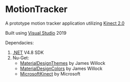 # MotionTracker
A prototype motion tracker application utilizing [Kinect 2.0](https://en.wikipedia.org/wiki/Kinect#Kinect_for_Xbox_One_(2013))

Built using [Visual Studio](https://visualstudio.microsoft.com/) 2019

Dependacies:
1. [.NET](https://dotnet.microsoft.com/download) V4.8 SDK
2. Nu-Get:
   * [MaterialDesignThemes](https://www.nuget.org/packages/MaterialDesignThemes) by James Willock
   * [MaterialDesignColors](https://www.nuget.org/packages/MaterialDesignColors) by James Willock
   * [MicrosoftKinect](https://www.nuget.org/packages/Microsoft.Kinect) by Microsoft
